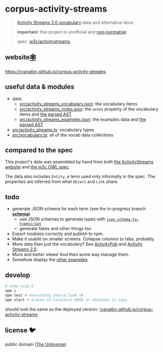 # corpus-activity-streams

> [Activity Streams 2.0 vocabulary](https://www.w3.org/TR/activitystreams-vocabulary/)
> data and alternative docs

> **important**: this project is unofficial and
> [non-normative](https://github.com/w3c/activitystreams/issues/516#issuecomment-805937131)

> spec: [w3c/activitystreams](https://github.com/w3c/activitystreams)

## website[🕸️](https://ryanatkn.github.io/corpus-activity-streams)

<https://ryanatkn.github.io/corpus-activity-streams>

## useful data & modules

- data:
  - [src/activity_streams_vocabulary.json](/src/activity_streams_vocabulary.json):
    the vocabulary items
  - [src/activity_streams_notes.json](/src/activity_streams_notes.json):
    the `notes` property of the vocabulary items and
    [the parsed AST](/src/activity_streams_notes_ast.json)
  - [src/activity_streams_examples.json](/src/activity_streams_examples.json):
    the examples data and
    [the parsed AST](/src/activity_streams_examples_ast.json)
- [src/activity_streams.ts](/src/activity_streams.ts): vocabulary types
- [src/vocabulary.ts](/src/vocabulary.ts): all of the vocab data collections

## compared to the spec

This project's data was assembled by hand from both
[the ActivityStreams website](https://www.w3.org/TR/activitystreams-vocabulary/) and
[the w3c OWL spec](https://github.com/w3c/activitystreams/blob/master/vocabulary/activitystreams2.owl).

The data also includes `Entity`, a term used only informally in the spec.
The properties are inferred from what `Object` and `Link` share.

## todo

- generate JSON schema for each term (see the in-progress branch
  [**schema**](https://github.com/ryanatkn/corpus-activity-streams/tree/schema))
  - use JSON schemas to generate types with
    [`json-schema-to-typescript`](https://github.com/bcherny/json-schema-to-typescript)
  - generate fakes and other things too
- Export modules correctly and publish to npm.
- Make it usable on smaller screens. Collapse columns to tabs, probably.
- More data than just the vocabulary?
  See [ActivityPub](https://www.w3.org/TR/activitypub/) and
  [Activity Streams 2.0](https://www.w3.org/TR/activitystreams-core/).
- More and better views! And then some way manage them.
- Somehow display the
  [other examples](https://github.com/ryanatkn/corpus-activity-streams/blob/main/src/activity_streams_examples.ts#L1426).

## develop

```bash
# node >=16.6
npm i
npm test # everything should look ok
npm start # browse to localhost:8999 or whatever it says
```

should look the same as the deployed version:
[ryanatkn.github.io/corpus-activity-streams](https://ryanatkn.github.io/corpus-activity-streams)

## license 🐦

public domain ([The Unlicense](license))
